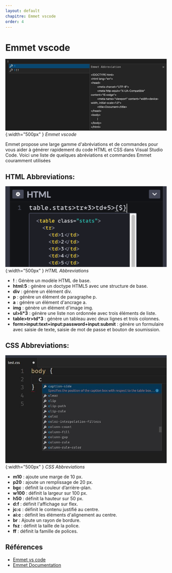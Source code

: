 ```yaml
---
layout: default
chapitre: Emmet vscode
order: 4
---
```


# Emmet vscode

![Emmet vscode](./images/emmet.jpg){:width="500px" }
*Emmet vscode*

<!-- note -->

Emmet propose une large gamme d'abréviations et de commandes pour vous aider à générer rapidement du code HTML et CSS dans Visual Studio Code. Voici une liste de quelques abréviations et commandes Emmet couramment utilisées

<!-- new slide -->

## HTML Abbreviations:

![HTML Abbreviations](./images/emmet-codepen-expand.png){:width="500px" }
*HTML Abbreviations*

<!-- note -->

- **!** : Génère un modèle HTML de base.
- **html:5** : génère un doctype HTML5 avec une structure de base.
- **div** : génère un élément div.
- **p** : génère un élément de paragraphe p.
- **a** : génère un élément d'ancrage a.
- **img** : génère un élément d'image img.
- **ul>li*3** : génère une liste non ordonnée avec trois éléments de liste.
- **table>tr>td*3** : génère un tableau avec deux lignes et trois colonnes.
- **form>input:text+input:password+input:submit** : génère un formulaire avec saisie de texte, saisie de mot de passe et bouton de soumission.

<!-- new slide -->

## CSS Abbreviations:

![HTML Abbreviations](./images/css.jpg){:width="500px" }
*CSS Abbreviations*

<!-- note -->

- **m10** : ajoute une marge de 10 px.
- **p20** : ajoute un remplissage de 20 px.
- **bgc** : définit la couleur d’arrière-plan.
- **w100** : définit la largeur sur 100 px.
- **h50** : définit la hauteur sur 50 px.
- **d:f** : définit l'affichage sur flex.
- **jc:c** : définit le contenu justifié au centre.
- **ai:c** : définit les éléments d'alignement au centre.
- **br** : Ajoute un rayon de bordure.
- **fsz** : définit la taille de la police.
- **ff** : définit la famille de polices.

<!-- new slide -->

## Références

- [Emmet vs code](https://code.visualstudio.com/docs/editor/emmet)
- [Emmet Documentation](https://docs.emmet.io/cheat-sheet/)

<!-- new slide -->






